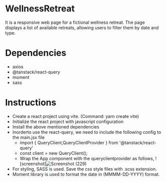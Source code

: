 # WellnessRetreat

It is a responsive web page for a fictional wellness retreat. The page displays a list of available retreats, allowing users to filter them by date and type.

# Dependencies
- axios
- @tanstack/react-query
- moment
- sass
  
# Instructions
* Create a react project using vite. (Command: yarn create vite)
* Initialize the react project with javascript configuration
* Install the above mentioned dependencies
* Inorderto use the react-query, we need to include the following config to the main.jsx file
    * import { QueryClient,QueryClientProvider } from '@tanstack/react-query'
    * const client = new QueryClient();
    - Wrap the App component with the queryclientprovider as follows,
     ![screenshot]![Screenshot (229)](https://github.com/user-attachments/assets/6e1f7231-5630-4a8b-b679-c094414f7e1e)
* For styling, SASS is used. Save the css style files with .scss extension.
* Moment library is used to format the date in (MMMM-DD-YYYY) format. 

